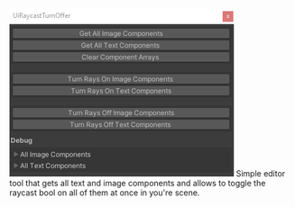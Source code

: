 ![](/raycasteroffer.png)
Simple editor tool that gets all text and image components and allows to toggle the raycast bool on all of them at once in you're scene.
